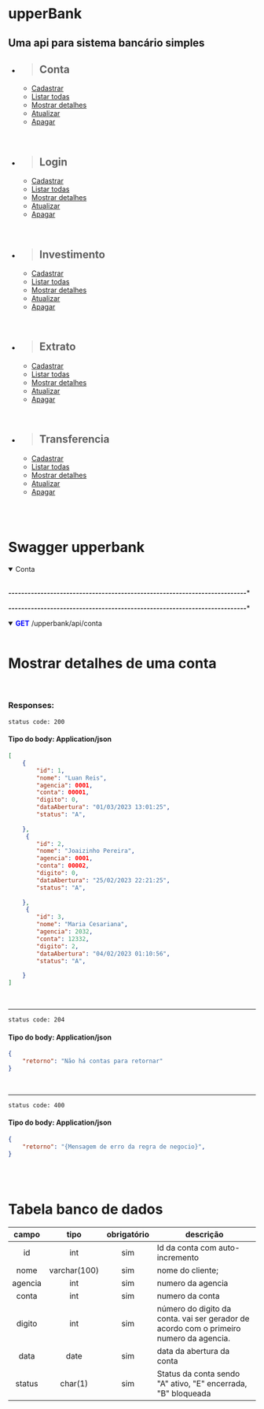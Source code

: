 # upperBank

## Uma api para sistema bancário simples


- > <h2>Conta</h2>
    - [Cadastrar](#cadastrar-uma-conta)
    - [Listar todas](#listar-todas-contas)
    - [Mostrar detalhes](#mostrar-detalhes-de-uma-conta)
    - [Atualizar](#atualização-contas)
    - [Apagar](#apagar-conta)
  
<br/>

- > <h2>Login</h2>
    - [Cadastrar](#cadastrar-um-login)
    - [Listar todas](#listar-todos-login)
    - [Mostrar detalhes](#mostrar-detalhes-login)
    - [Atualizar](#atualização-login)
    - [Apagar](#apagar-login)
  
<br/>

-  > <h2> Investimento</h2>
    - [Cadastrar](#cadastrar-um-investimento)
    - [Listar todas](#listar-todos-investimento)
    - [Mostrar detalhes](#mostrar-detalhes-investimento)
    - [Atualizar](#atualização-investimento)
    - [Apagar](#apagar-investimento)

<br/>

- > <h2>Extrato</h2>
    - [Cadastrar](#cadastrar-um-extrato)
    - [Listar todas](#listar-todos-extrato)
    - [Mostrar detalhes](#mostrar-detalhes-extrato)
    - [Atualizar](#atualização-extrato)
    - [Apagar](#apagar-extrato)

<br/>

- > <h2>Transferencia</h2>
    - [Cadastrar](#cadastrar-uma-transfencia)
    - [Listar todas](#listar-todos-transfencia)
    - [Mostrar detalhes](#mostrar-detalhes-transfencia)
    - [Atualizar](#atualização-transfencia)
    - [Apagar](#apagar-transfencia)


<br/><br/>

<h1>Swagger upperbank</h1>

<details open>
<summary>Conta</summary>

<br>

<!-- <details>
<summary> <b style="color:green">POST</b> /upperbank/api/conta</summary>

<br/>

# Cadastrar uma conta

<br/>

### Requisição:


```json
{
    
    "nome": "Luan Reis",
    "agencia": 0001,
    "conta": 00001,
}
```

<br/>

### Responses:
`status code: 200`

#### Tipo do body: <b>Application/json</b>
```json
{
    "id": 1,
    "nome": "Luan Reis",
    "agencia": 0001,
    "conta": 00001,
    "digito": 0,
    "dataAbertura": "01/03/2023 13:01:25",
    "status": "A",
    
}
```

<br/>
<hr>


`status code: 400`

#### Tipo do body: <b>Application/json</b>
```json
{
    "retorno": "{Mensagem de erro da regra de negocio}",    
}
```


<br/>
</details> -->

*****--------------------------------------------------------------------------******

<!-- <details open>
<summary> <b style="color:blue">GET</b> /upperbank/api/conta</summary>

<br/>

# Listar todas contas

<br/>

### Responses:
`status code: 200`

#### Tipo do body: <b>Application/json</b>
```json
[
    {
        "id": 1,
        "nome": "Luan Reis",
        "agencia": 0001,
        "conta": 00001,
        "digito": 0,
        "dataAbertura": "01/03/2023 13:01:25",
        "status": "A",
        
    },
     {
        "id": 2,
        "nome": "Joaizinho Pereira",
        "agencia": 0001,
        "conta": 00002,
        "digito": 0,
        "dataAbertura": "25/02/2023 22:21:25",
        "status": "A",
        
    },
     {
        "id": 3,
        "nome": "Maria Cesariana",
        "agencia": 2032,
        "conta": 12332,
        "digito": 2,
        "dataAbertura": "04/02/2023 01:10:56",
        "status": "A",
        
    }
]
```

<br/>
<hr>

`status code: 204`

#### Tipo do body: <b>Application/json</b>
```json
{
    "retorno": "Não há contas para retornar"
}
```

<br/>
<hr>



`status code: 400`

#### Tipo do body: <b>Application/json</b>
```json
{
    "retorno": "{Mensagem de erro da regra de negocio}",    
}
```
</details> -->


*****--------------------------------------------------------------------------******



<details open>
<summary> <b style="color:blue">GET</b> /upperbank/api/conta</summary>

<br/>

# Mostrar detalhes de uma conta

<br/>

### Responses:
`status code: 200`

#### Tipo do body: <b>Application/json</b>
```json
[
    {
        "id": 1,
        "nome": "Luan Reis",
        "agencia": 0001,
        "conta": 00001,
        "digito": 0,
        "dataAbertura": "01/03/2023 13:01:25",
        "status": "A",
        
    },
     {
        "id": 2,
        "nome": "Joaizinho Pereira",
        "agencia": 0001,
        "conta": 00002,
        "digito": 0,
        "dataAbertura": "25/02/2023 22:21:25",
        "status": "A",
        
    },
     {
        "id": 3,
        "nome": "Maria Cesariana",
        "agencia": 2032,
        "conta": 12332,
        "digito": 2,
        "dataAbertura": "04/02/2023 01:10:56",
        "status": "A",
        
    }
]
```

<br/>
<hr>

`status code: 204`

#### Tipo do body: <b>Application/json</b>
```json
{
    "retorno": "Não há contas para retornar"
}
```

<br/>
<hr>



`status code: 400`

#### Tipo do body: <b>Application/json</b>
```json
{
    "retorno": "{Mensagem de erro da regra de negocio}",    
}
```
</details>


<br/><br/>

# Tabela banco de dados


|  campo  |     tipo     | obrigatório | descrição                                                                              |
| :-----: | :----------: | :---------: | -------------------------------------------------------------------------------------- |
|   id    |     int      |     sim     | Id da conta com auto-incremento                                                        |
|  nome   | varchar(100) |     sim     | nome do cliente;                                                                       |
| agencia |     int      |     sim     | numero da agencia                                                                      |
|  conta  |     int      |     sim     | numero da conta                                                                        |
| digito  |     int      |     sim     | número do digito da conta. vai ser gerador de acordo com o primeiro numero da agencia. |
|  data   |     date     |     sim     | data da abertura da conta                                                              |
| status  |   char(1)    |     sim     | Status da conta sendo "A" ativo, "E" encerrada, "B" bloqueada                          |

</details>



